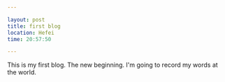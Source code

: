 ```yaml
---

layout: post
title: first blog
location: Hefei
time: 20:57:50

---
```


This is my first blog. The new beginning. I'm going to record my words at the world.
